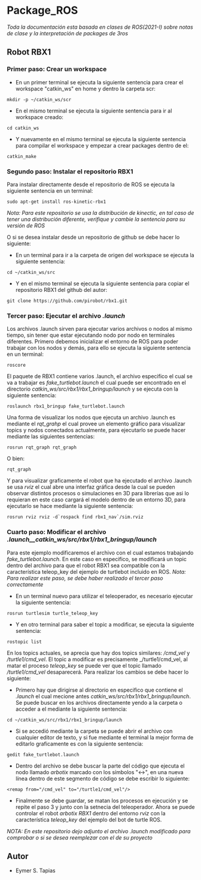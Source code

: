 # Package_ROS

_Toda la documentación esta basada en clases de ROS(2021-I) sobre notas de clase y la interpretación de packages de 3ros_

## Robot RBX1 

### Primer paso: Crear un workspace

* En un primer terminal se ejecuta la siguiente sentencia para crear el workspace "catkin_ws" en home y dentro la carpeta scr:
```
mkdir -p ~/catkin_ws/scr
```

* En el mismo terminal se ejecuta la siguiente sentencia para ir al workspace creado: 
```
cd catkin_ws
```

* Y nuevamente en el mismo terminal se ejecuta la siguiente sentencia para compilar el workspace y empezar a crear packages dentro de el: 
```
catkin_make
```

### Segundo paso: Instalar el repositorio RBX1

Para instalar directamente desde el repositorio de ROS se ejecuta la siguiente sentencia en un terminal:
```
sudo apt-get install ros-kinetic-rbx1
```
_Nota: Para este repositorio se usa la distribución de kinectic, en tal caso de tener una distribución diferente, verifique y cambie la sentencia para su versión de ROS_   

O si se desea instalar desde un repositorio de github se debe hacer lo siguiente:

* En un terminal para ir a la carpeta de origen del workspace se ejecuta la siguiente sentencia:
```
cd ~/catkin_ws/src
```

* Y en el mismo terminal se ejecuta la siguiente sentencia para copiar el repositorio RBX1 del github del autor: 
```
git clone https://github.com/pirobot/rbx1.git
```
### Tercer paso: Ejecutar el archivo _.launch_
Los archivos .launch sirven para ejecutar varios archivos o nodos al mismo tiempo, sin tener que estar ejecutando nodo por nodo en terminales diferentes. Primero debemos inicializar el entorno de ROS para poder trabajar con los nodos y demás, para ello se ejecuta la siguiente sentencia en un terminal:
```
roscore
```
El paquete de RBX1 contiene varios .launch, el archivo especifico el cual se va a trabajar es _fake_turtlebot.launch_ el cual puede ser encontrado en el directorio _catkin_ws/src/rbx1/rbx1_bringup/launch_ y se ejecuta con la siguiente sentencia:
```
roslaunch rbx1_bringup fake_turtlebot.launch
```
Una forma de visualizar los nodos que ejecuta un archivo .launch es mediante el _rqt_grahp_ el cual provee un elemento gráfico para visualizar topics y nodos conectados actualmente, para ejecutarlo se puede hacer mediante las siguientes sentencias:
```
rosrun rqt_graph rqt_graph
```
O bien:
```
rqt_graph
```
Y para visualizar graficamente el robot que ha ejecutado el archivo .launch se usa _rviz_ el cual abre una interfaz gráfica desde la cual se pueden observar distintos procesos o simulaciones en 3D para librerías que asi lo requieran en este caso cargará el modelo dentro de un entorno 3D, para ejecutarlo se hace mediante la siguiente sentencia:
```
rosrun rviz rviz -d`rospack find rbx1_nav`/sim.rviz
```
### Cuarto paso: Modificar el archivo _.launch__catkin_ws/src/rbx1/rbx1_bringup/launch_
Para este ejemplo modificaremos el archivo con el cual estamos trabajando _fake_turtlebot.launch_. En este caso en especifico, se modificará un topic dentro del archivo para que el robot RBX1 sea compatible con la característica teleop_key del ejemplo de turtlebot incluido en ROS.
_Nota: Para realizar este paso, se debe haber realizado el tercer paso correctamente_

* En un terminal nuevo para utilizar el teleoperador, es necesario ejecutar la siguiente sentencia:
```
rosrun turtlesim turtle_teleop_key
```
* Y en otro terminal para saber el topic a modificar, se ejecuta la siguiente sentencia:
```
rostopic list
```
En los topics actuales, se aprecia que hay dos topics similares: _/cmd_vel_ y _/turtle1/cmd_vel_. El topic a modificar es precisamente _/turtle1/cmd_vel, al matar el proceso _teleop_key_ se puede ver que el topic llamado _/turtle1/cmd_vel_ desaparecerá. Para realizar los cambios se debe hacer lo siguiente:

* Primero hay que dirigirse al directorio en especifico que contiene el _.launch_ el cual mecione antes _catkin_ws/src/rbx1/rbx1_bringup/launch_. Se puede buscar en los archivos directamente yendo a la carpeta o acceder a el mediante la siguiente sentencia:
```
cd ~/catkin_ws/src/rbx1/rbx1_bringup/launch
```
* Si se accedió mediante la carpeta se puede abrir el archivo con cualquier editor de texto, y si fue mediante el terminal la mejor forma de editarlo graficamente es con la siguiente sentencia:
```
gedit fake_turtlebot.launch
```
* Dentro del archivo se debe buscar la parte del código que ejecuta el nodo llamado _arbotix_ marcado con los símbolos "<->", en una nueva línea dentro de este segmento de código se debe escribir lo siguiente:
```
<remap from="/cmd_vel" to="/turtle1/cmd_vel"/>
```
* Finalmente se debe guardar, se matan los procesos en ejecución y se repite el paso 3 y junto con la setnecia del teleoperador. Ahora se puede controlar el robot _arbotix RBX1_ dentro del entorno _rviz_ con la característica _teleop_key_ del ejemplo del bot de turtle ROS. 

_NOTA: En este repositorio dejo adjunto el archivo .launch modificado para comprobar o si se desea reemplezar con el de su proyecto_ 


## Autor

* Eymer S. Tapias
